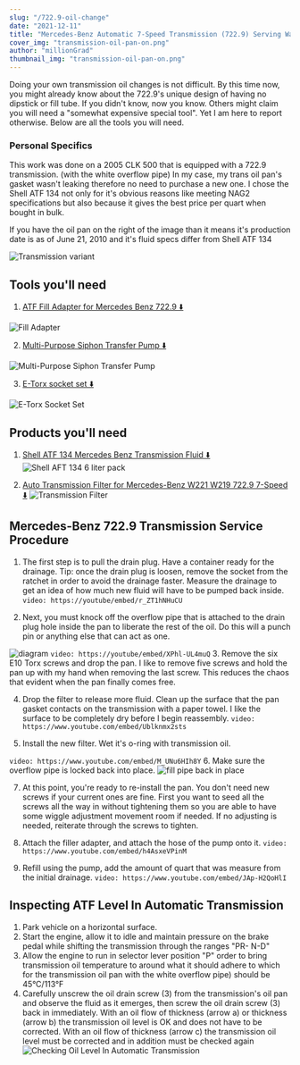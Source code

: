 ```yaml
---
slug: "/722.9-oil-change"
date: "2021-12-11"
title: "Mercedes-Benz Automatic 7-Speed Transmission (722.9) Serving Walkthrough"
cover_img: "transmission-oil-pan-on.png"
author: "millionGrad"
thumbnail_img: "transmission-oil-pan-on.png"
---
```



Doing your own transmission oil changes is not difficult. By this time now, you might already know about the 722.9's unique design of having no dipstick or fill tube. If you didn't know, now you know. Others might claim you will need a "somewhat expensive special tool". Yet I am here to report otherwise. Below are all the tools you will need.


### Personal Specifics
This work was done on a 2005 CLK 500 that is equipped with a 722.9 transmission. (with the white overflow pipe)
In my case, my trans oil pan's gasket wasn't leaking therefore no need to purchase a new one.
I chose the Shell ATF 134 not only for it's obvious reasons like meeting NAG2 specifications but also because it gives the best price per quart when bought in bulk.

If you have the oil pan on the right of the image than it means it's production date is as of June 21, 2010 and it's fluid specs differ from Shell ATF 134

![Transmission variant](transmission_pan_variants.png)

## Tools you'll need

1. [ATF Fill Adapter for Mercedes Benz 722.9 ⬇️](https://www.amazon.com/gp/product/B07N1DJNCK/ref=as_li_tl?ie=UTF8&camp=1789&creative=9325&creativeASIN=B07N1DJNCK&linkCode=as2&tag=milliongrad-20&linkId=8edd2f6417191c8b0d117a80f6092e2d)

![Fill Adapter](atf-fill-adapter.png)

2. [Multi-Purpose Siphon Transfer Pump ⬇️](https://www.amazon.com/gp/product/B076TMQGMN/ref=as_li_tl?ie=UTF8&camp=1789&creative=9325&creativeASIN=B076TMQGMN&linkCode=as2&tag=milliongrad-20&linkId=17b668ff620ea69299c2ad9746920187)

![Multi-Purpose Siphon Transfer Pump](multi-purpose-pump_320.png)

3. [E-Torx socket set ⬇️](https://www.amazon.com/gp/product/B079ZP2FM1/ref=as_li_tl?ie=UTF8&camp=1789&creative=9325&creativeASIN=B079ZP2FM1&linkCode=as2&tag=milliongrad-20&linkId=cd0f02488099c97a031b3f8499a508f0)

![E-Torx Socket Set](e-torx-set.jpeg)


## Products you'll need

1. [Shell ATF 134 Mercedes Benz Transmission Fluid ⬇️](https://www.amazon.com/gp/product/B00DWFSJLC/ref=as_li_tl?ie=UTF8&camp=1789&creative=9325&creativeASIN=B00DWFSJLC&linkCode=as2&tag=milliongrad-20&linkId=7b9ccd973262e66cdf1074ff9ee6bba5)
![Shell AFT 134 6 liter pack](shell_atf_134_320.png)

2. [Auto Transmission Filter for Mercedes-Benz W221 W219 722.9 7-Speed ⬇️](https://www.amazon.com/gp/product/B01N1WF6ZG/ref=as_li_tl?ie=UTF8&camp=1789&creative=9325&creativeASIN=B01N1WF6ZG&linkCode=as2&tag=milliongrad-20&linkId=6a41fdef89c9bdbbdb8e7880e5086274)
![Transmission Filter](transmission_oil_filter_320.png)

## Mercedes-Benz 722.9 Transmission Service Procedure

1. The first step is to pull the drain plug. Have a container ready for the drainage. Tip: once the drain plug is loosen, remove the socket from the ratchet in order to avoid the drainage faster. Measure the drainage to get an idea of how much new fluid will have to be pumped back inside.
`video: https://youtube/embed/r_ZT1hNHuCU`
<!-- maybe add DJI_0182 video clip here @ 01:05 - 01:40  -->

2. Next, you must knock off the overflow pipe that is attached to the drain plug hole inside the pan to liberate the rest of the oil. Do this will a punch pin or anything else that can act as one.
<!-- add DJI_0182 video clip here @ 03:30 to 03:40 -->
![diagram](step_2_800.png)
`video: https://youtube/embed/XPhl-UL4muQ`
3. Remove the six E10 Torx screws and drop the pan. I like to remove five screws and hold the pan up with my hand when removing the last screw. This reduces the chaos that evident when the pan finally comes free.
<!-- add DJI_0184 video clip here @ 01:13 to 01:20 -->

4. Drop the filter to release more fluid. Clean up the surface that the pan gasket contacts on the transmission with a paper towel. I like the surface to be completely dry before I begin reassembly.
`video: https://www.youtube.com/embed/Ublknmx2sts`
<!-- add DJI_0184 video clip here @ 02:50 to 03:10 -->

5. Install the new filter. Wet it's o-ring with transmission oil. 
 <!-- DJI_0185.MP4 video clip here @ 00:30 - 00:54 -->
 `video: https://www.youtube.com/embed/M_UNu6HIh8Y`
6. Make sure the overflow pipe is locked back into place. 
    ![fill pipe back in place](transmission-oil-pan_small_300.png)

7. At this point, you're ready to re-install the pan. You don't need new screws if your current ones are fine. First you want to seed all the screws all the way in without tightening them so you are able to have some wiggle adjustment movement room if needed. If no adjusting is needed, reiterate through the screws to tighten.

8. Attach the filler adapter, and attach the hose of the pump onto it. 
`video: https://www.youtube.com/embed/h4AsxeVPinM`

9. Refill using the pump, add the amount of quart that was measure from the initial drainage.
`video: https://www.youtube.com/embed/JAp-H2QoHlI`

##  Inspecting ATF Level In Automatic Transmission
1. Park vehicle on a horizontal surface.
2. Start the engine, allow it to idle and maintain pressure on the brake pedal while shifting the 
transmission through the ranges "PR- N-D"
3. Allow the engine to run in selector lever position "P" order to bring transmission oil temperature to around what it should adhere to which for the transmission oil pan with the white overflow pipe) should be 45°C/113°F
4. Carefully unscrew the oil drain screw (3) from the transmission's oil pan and observe the fluid as it emerges, then screw the oil drain screw (3) back in immediately. With an oil flow of thickness (arrow a) or thickness (arrow b) the transmission oil level is OK and does not have to be corrected. With an oil flow of thickness (arrow c) the transmission oil level must be corrected and in addition must be checked again
![Checking Oil Level In Automatic Transmission](checking_fluid_level.png)
